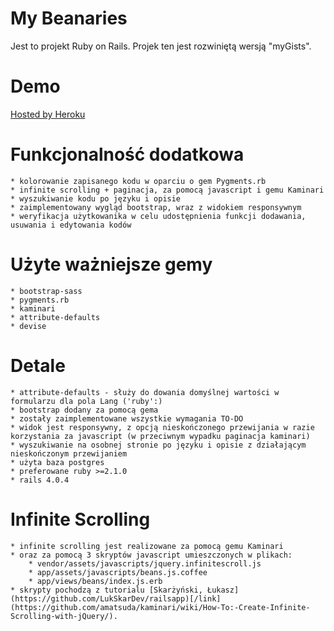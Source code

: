 My Beanaries
=======

Jest to projekt Ruby on Rails. Projek ten jest rozwiniętą wersją "myGists".

Demo
=======
[Hosted by Heroku](http://mybeanaries.herokuapp.com)

Funkcjonalność dodatkowa
=======

	* kolorowanie zapisanego kodu w oparciu o gem Pygments.rb
 	* infinite scrolling + paginacja, za pomocą javascript i gemu Kaminari
	* wyszukiwanie kodu po języku i opisie
	* zaimplementowany wygląd bootstrap, wraz z widokiem responsywnym
	* weryfikacja użytkowanika w celu udostępnienia funkcji dodawania, usuwania i edytowania kodów

Użyte ważniejsze gemy
=======
	
	* bootstrap-sass
	* pygments.rb
	* kaminari
	* attribute-defaults 
	* devise

Detale
=======
	* attribute-defaults - służy do dowania domyślnej wartości w formularzu dla pola Lang ('ruby':)
	* bootstrap dodany za pomocą gema
	* zostały zaimplementowane wszystkie wymagania TO-DO
	* widok jest responsywny, z opcją nieskończonego przewijania w razie korzystania za javascript (w przeciwnym wypadku paginacja kaminari)
	* wyszukiwanie na osobnej stronie po języku i opisie z działającym nieskończonym przewijaniem
	* użyta baza postgres
	* preferowane ruby >=2.1.0
	* rails 4.0.4

Infinite Scrolling
=======
	* infinite scrolling jest realizowane za pomocą gemu Kaminari
	* oraz za pomocą 3 skryptów javascript umieszczonych w plikach:
		* vendor/assets/javascripts/jquery.infinitescroll.js
		* app/assets/javascripts/beans.js.coffee
		* app/views/beans/index.js.erb
	* skrypty pochodzą z tutorialu [Skarżyński, Łukasz](https://github.com/LukSkarDev/railsapp)[/link](https://github.com/amatsuda/kaminari/wiki/How-To:-Create-Infinite-Scrolling-with-jQuery/).
